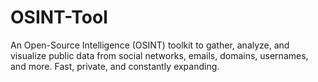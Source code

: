 # OSINT-Tool
An Open-Source Intelligence (OSINT) toolkit to gather, analyze, and visualize public data from social networks, emails, domains, usernames, and more. Fast, private, and constantly expanding.
